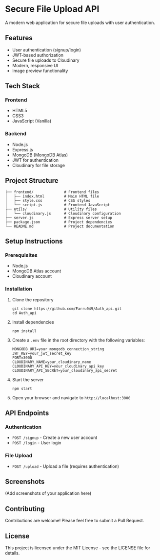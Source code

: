 # Secure File Upload API

A modern web application for secure file uploads with user authentication.

## Features

- User authentication (signup/login)
- JWT-based authorization
- Secure file uploads to Cloudinary
- Modern, responsive UI
- Image preview functionality

## Tech Stack

### Frontend
- HTML5
- CSS3
- JavaScript (Vanilla)

### Backend
- Node.js
- Express.js
- MongoDB (MongoDB Atlas)
- JWT for authentication
- Cloudinary for file storage

## Project Structure

```
├── frontend/              # Frontend files
│   ├── index.html         # Main HTML file
│   ├── style.css          # CSS styles
│   └── script.js          # Frontend JavaScript
├── utils/                 # Utility files
│   └── cloudinary.js      # Cloudinary configuration
├── server.js              # Express server setup
├── package.json           # Project dependencies
└── README.md              # Project documentation
```

## Setup Instructions

### Prerequisites
- Node.js
- MongoDB Atlas account
- Cloudinary account

### Installation

1. Clone the repository
   ```
   git clone https://github.com/Farru049/Auth_api.git
   cd Auth_api
   ```

2. Install dependencies
   ```
   npm install
   ```

3. Create a `.env` file in the root directory with the following variables:
   ```
   MONGODB_URI=your_mongodb_connection_string
   JWT_KEY=your_jwt_secret_key
   PORT=3000
   CLOUDINARY_NAME=your_cloudinary_name
   CLOUDINARY_API_KEY=your_cloudinary_api_key
   CLOUDINARY_API_SECRET=your_cloudinary_api_secret
   ```

4. Start the server
   ```
   npm start
   ```

5. Open your browser and navigate to `http://localhost:3000`

## API Endpoints

### Authentication

- `POST /signup` - Create a new user account
- `POST /login` - User login

### File Upload

- `POST /upload` - Upload a file (requires authentication)

## Screenshots

(Add screenshots of your application here)

## Contributing

Contributions are welcome! Please feel free to submit a Pull Request.

## License

This project is licensed under the MIT License - see the LICENSE file for details.
